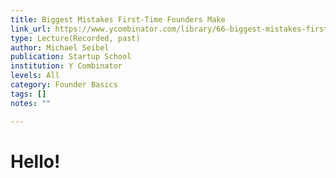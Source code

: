 ```yaml
---
title: Biggest Mistakes First-Time Founders Make
link_url: https://www.ycombinator.com/library/66-biggest-mistakes-first-time-founders-make
type: Lecture(Recorded, past)
author: Michael Seibel
publication: Startup School
institution: Y Combinator
levels: All
category: Founder Basics
tags: []
notes: ""

---
```


# Hello!
